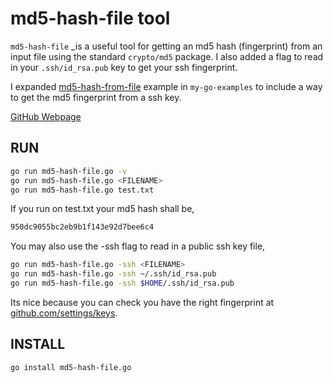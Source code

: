# md5-hash-file tool

`md5-hash-file` _is a useful tool for
getting an md5 hash (fingerprint) from an input file using the standard
`crypto/md5` package.
I also added a flag to read in your `.ssh/id_rsa.pub` key to get your ssh fingerprint.

I expanded
[md5-hash-from-file](https://github.com/JeffDeCola/my-go-examples/tree/master/cryptography/symmetric-cryptography/aes-256-gcm)
example in `my-go-examples` to include a way to get the
md5 fingerprint from a ssh key.

[GitHub Webpage](https://jeffdecola.github.io/my-go-tools/)

## RUN

```bash
go run md5-hash-file.go -v
go run md5-hash-file.go <FILENAME>
go run md5-hash-file.go test.txt
```

If you run on test.txt your md5 hash shall be,

```txt
950dc9055bc2eb9b1f143e92d7bee6c4
```

You may also use the -ssh flag to read in a public ssh key file,

```bash
go run md5-hash-file.go -ssh <FILENAME>
go run md5-hash-file.go -ssh ~/.ssh/id_rsa.pub
go run md5-hash-file.go -ssh $HOME/.ssh/id_rsa.pub
```

Its nice because you can check you have the right fingerprint at
[github.com/settings/keys](https://github.com/settings/keys).

## INSTALL

```bash
go install md5-hash-file.go
```
